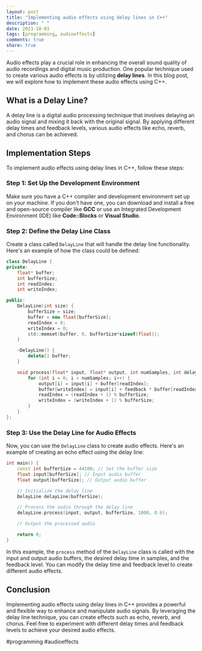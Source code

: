 ```yaml
---
layout: post
title: "Implementing audio effects using delay lines in C++"
description: " "
date: 2023-10-03
tags: [programming, audioeffects]
comments: true
share: true
---
```


Audio effects play a crucial role in enhancing the overall sound quality of audio recordings and digital music production. One popular technique used to create various audio effects is by utilizing **delay lines**. In this blog post, we will explore how to implement these audio effects using C++.

## What is a Delay Line?

A delay line is a digital audio processing technique that involves delaying an audio signal and mixing it back with the original signal. By applying different delay times and feedback levels, various audio effects like echo, reverb, and chorus can be achieved.

## Implementation Steps

To implement audio effects using delay lines in C++, follow these steps:

### Step 1: Set Up the Development Environment

Make sure you have a C++ compiler and development environment set up on your machine. If you don't have one, you can download and install a free and open-source compiler like **GCC** or use an Integrated Development Environment (IDE) like **Code::Blocks** or **Visual Studio**.

### Step 2: Define the Delay Line Class

Create a class called `DelayLine` that will handle the delay line functionality. Here's an example of how the class could be defined:

```cpp
class DelayLine {
private:
    float* buffer;
    int bufferSize;
    int readIndex;
    int writeIndex;

public:
    DelayLine(int size) {
        bufferSize = size;
        buffer = new float[bufferSize];
        readIndex = 0;
        writeIndex = 0;
        std::memset(buffer, 0, bufferSize*sizeof(float));
    }

    ~DelayLine() {
        delete[] buffer;
    }

    void process(float* input, float* output, int numSamples, int delayTime, float feedback) {
        for (int i = 0; i < numSamples; i++) {
            output[i] = input[i] + buffer[readIndex];
            buffer[writeIndex] = input[i] + feedback * buffer[readIndex];
            readIndex = (readIndex + 1) % bufferSize;
            writeIndex = (writeIndex + 1) % bufferSize;
        }
    }
};
```

### Step 3: Use the Delay Line for Audio Effects

Now, you can use the `DelayLine` class to create audio effects. Here's an example of creating an echo effect using the delay line:

```cpp
int main() {
    const int bufferSize = 44100; // Set the buffer size
    float input[bufferSize]; // Input audio buffer
    float output[bufferSize]; // Output audio buffer

    // Initialize the delay line
    DelayLine delayLine(bufferSize);

    // Process the audio through the delay line
    delayLine.process(input, output, bufferSize, 1000, 0.6);

    // Output the processed audio

    return 0;
}
```

In this example, the `process` method of the `DelayLine` class is called with the input and output audio buffers, the desired delay time in samples, and the feedback level. You can modify the delay time and feedback level to create different audio effects.

## Conclusion

Implementing audio effects using delay lines in C++ provides a powerful and flexible way to enhance and manipulate audio signals. By leveraging the delay line technique, you can create effects such as echo, reverb, and chorus. Feel free to experiment with different delay times and feedback levels to achieve your desired audio effects.

#programming #audioeffects
